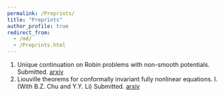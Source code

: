 ```yaml
---
permalink: /Preprints/
title: "Preprints"
author_profile: true
redirect_from: 
  - /md/
  - /Preprints.html
---
```


  1. Unique continuation on Robin problems with non-smooth potentials.  Submitted. [arxiv](https://arxiv.org/abs/2304.04342)
  2. Liouville theorems for conformally invariant fully nonlinear equations. I. (With B.Z. Chu and Y.Y. Li) Submitted. [arxiv](https://arxiv.org/abs/2311.07542)

